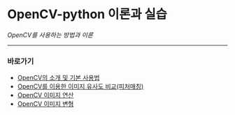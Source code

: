 # OpenCV-python 이론과 실습

*OpenCV를 사용하는 방법과 이론*

---

### 바로가기

- [OpenCV의 소개 및 기본 사용법](https://github.com/wjsrlahrlco1998/TIL/blob/master/OpenCV/OpenCV_basic.md)
- [OpenCV를 이용한 이미지 유사도 비교(피처매칭)](https://github.com/wjsrlahrlco1998/TIL/blob/master/OpenCV/OpenCV_feature_matching.md)
- [OpenCV 이미지 연산](https://github.com/wjsrlahrlco1998/TIL/blob/master/OpenCV/OpenCV_img_cal.md)
- [OpenCV 이미지 변형](https://github.com/wjsrlahrlco1998/TIL/blob/master/OpenCV/OpenCV_img_transform.md)
